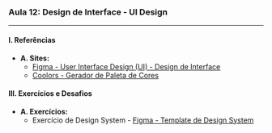### **Aula 12: Design de Interface - UI Design**

---

#### **I. Referências**

- **A. Sites:**
  - [Figma - User Interface Design (UI) - Design de Interface](https://www.figma.com/resource-library/ui-design/)
  - [Coolors - Gerador de Paleta de Cores](https://coolors.co/)

#### **III. Exercícios e Desafios**

- **A. Exercícios:**
  - Exercício de Design System - [Figma - Template de Design System](https://www.figma.com/file/UkxoLrFP2QjsRMBOXcZbds/Using-an-Existing-System-Exercise/duplicate?source=website)
